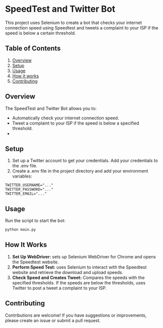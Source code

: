 # SpeedTest and Twitter Bot

This project uses Selenium to create a bot that checks your internet connection speed using Speedtest and tweets a
complaint to your ISP if the speed is below a certain threshold.

## Table of Contents

1. [Overview](#overview)
2. [Setup](#setup)
3. [Usage](#usage)
4. [How it works](#how-it-works)
5. [Contributing](#contributing)

## Overview

The SpeedTest and Twitter Bot allows you to:

- Automatically check your internet connection speed.
- Tweet a complaint to your ISP if the speed is below a specified threshold.
-

## Setup

1. Set up a Twitter account to get your credentials. Add your credentials to the .env
   file.
2. Create a .env file in the project directory and add your environment variables:

```env
TWITTER_USERNAME="..."
TWITTER_PASSWORD="..."
TWITTER_EMAIL="..."
```

## Usage

Run the script to start the bot:

```bash
python main.py
```

## How It Works

1. **Set Up WebDriver:** sets up Selenium WebDriver for Chrome and opens the Speedtest website.
2. **Perform Speed Test:** uses Selenium to interact with the Speedtest website and retrieve the download and upload
   speeds.
3. **Check Speed and Creates Tweet:** Compares the speeds with the specified thresholds. If the speeds are below the
   thresholds, uses Twitter to post a tweet a complaint to your ISP.

## Contributing

Contributions are welcome! If you have suggestions or improvements, please create an issue or submit a pull request.

